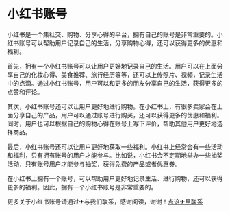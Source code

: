 # 小红书账号

小红书是一个集社交、购物、分享心得的平台，拥有自己的账号是非常重要的。小红书账号可以帮助用户记录自己的生活，分享购物心得，还可以获得更多的优惠和福利。

首先，拥有一个小红书账号可以让用户更好地记录自己的生活。用户可以在上面分享自己的化妆心得、美食推荐、旅行经历等等，还可以上传照片、视频，记录生活中的点滴。通过小红书账号，用户可以和更多的朋友分享自己的生活，获得更多的点赞和评论。

其次，小红书账号还可以让用户更好地进行购物。在小红书上，有很多卖家会在上面分享自己的产品，用户可以通过账号进行购买，还可以获得更多的优惠和福利。同时，用户也可以根据自己的购物心得在账号上写下评价，帮助其他用户更好地选择商品。

最后，小红书账号还可以让用户更好地获取一些福利。小红书上经常会有一些活动和福利，只有拥有账号的用户才能参与。比如说，小红书会不定期地举办一些抽奖活动，只有账号用户才能参与抽奖，获得免费的产品或者优惠券。

在小红书上拥有一个账号，可以帮助用户更好地记录生活、进行购物，还可以获得更多的福利。因此，拥有一个小红书账号是非常重要的。

更多关于小红书账号请通过✈与我们联系，感谢阅读，谢谢！[点这✈里联系](https://sms.k02.cc)
